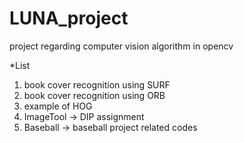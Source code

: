 # LUNA_project
project regarding computer vision algorithm in opencv  

*List  
1. book cover recognition using SURF  
2. book cover recognition using ORB  
3. example of HOG  
4. ImageTool -> DIP assignment
5. Baseball -> baseball project related codes